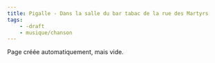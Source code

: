 ```yaml
---
title: Pigalle - Dans la salle du bar tabac de la rue des Martyrs
tags:
    - -draft
    - musique/chanson
---
```


Page créée automatiquement, mais vide.
